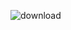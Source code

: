 ![download](https://user-images.githubusercontent.com/86051118/219541058-2333a156-367a-4a4a-83d7-082176d96d96.png)
